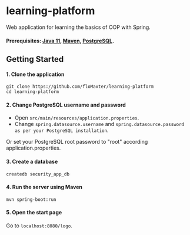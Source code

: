 # learning-platform
Web application for learning the basics of OOP with Spring.
#### Prerequisites: [Java 11](https://www.oracle.com/cis/java/technologies/javase/jdk11-archive-downloads.html), [Maven](https://maven.apache.org/), [PostgreSQL](https://www.postgresql.org/).

## Getting Started
#### 1. Clone the application
    git clone https://github.com/floMaxter/learning-platform
    cd learning-platform
#### 2. Change PostgreSQL username and password
* Open ```src/main/resources/application.properties```.
* Change ```spring.datasource.username``` and ```spring.datasource.password as per your PostgreSQL installation```.

Or set your PostgreSQL root password to "root" according application.properties.

#### 3. Create a database
    createdb security_app_db
#### 4. Run the server using Maven
    mvn spring-boot:run
#### 5. Open the start page
Go to ```localhost:8080/logo```.
